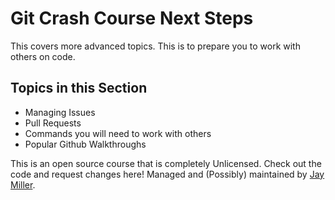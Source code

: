 <head>
<link rel="stylesheet" href="../style/base.css"
</head>

<h1>Git Crash Course Next Steps</h1>

<p>This covers more advanced topics. This is to prepare you to work with others on code.</p>

<h2>Topics in this Section</h2>

<ul>
<li>Managing Issues</li>

<li>Pull Requests</li>

<li>Commands you will need to work with others</li>

<li>Popular Github Walkthroughs</li>
</ul>

<p class="footer">
This is an open source course that is completely Unlicensed. Check out the code and request changes here!
Managed and (Possibly) maintained by <a href="https://kjaymiller.github.io/kjaymiller">Jay Miller</a>.
</p>
